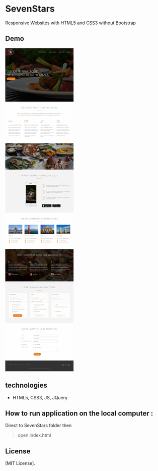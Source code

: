 # SevenStars
Responsive Websites with HTML5 and CSS3 without Bootstrap





## Demo

![small-view](Home.png)



## technologies
* HTML5, CSS3, JS, JQuery


## How to run application on the local computer :

Direct to SevenStars folder then

> open  index.html

  
  
## License

[MIT License].
